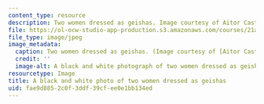 ```yaml
---
content_type: resource
description: Two women dressed as geishas. Image courtesy of Aitor Castano.
file: https://ol-ocw-studio-app-production.s3.amazonaws.com/courses/21a-470j-gender-and-representation-of-asian-women-spring-2010/fae9d8852c0f3ddf39cfee0e1bb134ed_21a-470js10-th.jpg
file_type: image/jpeg
image_metadata:
  caption: Two women dressed as geishas. (Image courtesy of [Aitor Castano](http://www.flickr.com/photos/aitorc/2292500151/).)
  credit: ''
  image-alt: A black and white photograph of two women dressed as geishas.
resourcetype: Image
title: A black and white photo of two women dressed as geishas
uid: fae9d885-2c0f-3ddf-39cf-ee0e1bb134ed
---
```

